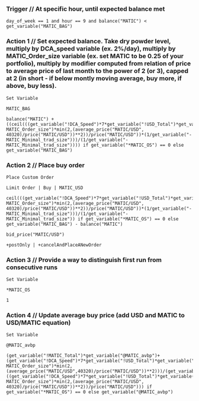 ### Trigger   // At specific hour, until expected balance met
```
day_of_week == 1 and hour == 9 and balance("MATIC") < get_variable("MATIC_BAG")
```
### Action 1   // Set expected balance. Take dry powder level, multiply by DCA_speed variable (ex. 2%/day), multiply by MATIC_Order_size variable (ex. set MATIC to be 0.25 of your portfolio), multiply by modifier computed from relation of price to average price of last month to the power of 2 (or 3), capped at 2 (in short - if below montly moving average, buy more, if above, buy less).
```
Set Variable
```
```
MATIC_BAG
```
```
balance("MATIC") + ((ceil(((get_variable("!DCA_Speed")*7*get_variable("!USD_Total")*get_variable("-MATIC_Order_size")*min(2,(average_price("MATIC/USD", 40320)/price("MATIC/USD"))**2))/price("MATIC/USD"))*(1/get_variable("-MATIC_Minimal_trad_size")))/(1/get_variable("-MATIC_Minimal_trad_size")))) if get_variable("*MATIC_OS") == 0 else get_variable("MATIC_BAG")
```
### Action 2   // Place buy order
```
Place Custom Order
```
```
Limit Order | Buy | MATIC_USD
```
```
ceil(((get_variable("!DCA_Speed")*7*get_variable("!USD_Total")*get_variable("-MATIC_Order_size")*min(2,(average_price("MATIC/USD", 40320)/price("MATIC/USD"))**2))/price("MATIC/USD"))*(1/get_variable("-MATIC_Minimal_trad_size")))/(1/get_variable("-MATIC_Minimal_trad_size")) if get_variable("*MATIC_OS") == 0 else get_variable("MATIC_BAG") - balance("MATIC")
```
```
bid_price("MATIC/USD")
```
```
+postOnly | +cancelAndPlaceANewOrder
```
### Action 3   // Provide a way to distinguish first run from consecutive runs 
```
Set Variable
```
```
*MATIC_OS
```
```
1
```
### Action 4   // Update average buy price (add USD and MATIC to USD/MATIC equation)
```
Set Variable
```
```
@MATIC_avbp
```
```
(get_variable("!MATIC_Total")*get_variable("@MATIC_avbp")+(get_variable("!DCA_Speed")*7*get_variable("!USD_Total")*get_variable("-MATIC_Order_size")*min(2,(average_price("MATIC/USD",40320)/price("MATIC/USD"))**2)))/(get_variable("!MATIC_Total")+((get_variable("!DCA_Speed")*7*get_variable("!USD_Total")*get_variable("-MATIC_Order_size")*min(2,(average_price("MATIC/USD", 40320)/price("MATIC/USD"))**2))/price("MATIC/USD"))) if get_variable("*MATIC_OS") == 0 else get_variable("@MATIC_avbp")
```
